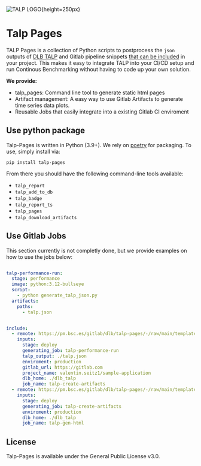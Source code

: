 ![TALP LOGO](talp_dlb_logo.png){height=250px}

# Talp Pages

TALP Pages is a collection of Python scripts to postprocess the `json` outputs of [DLB TALP](https://pm.bsc.es/ftp/dlb/doc/user-guide/intro.html#talp-tracking-application-live-performance) and Gitlab pipeline snippets [that can be included](https://docs.gitlab.com/ee/ci/yaml/#include) in your project.
This makes it easy to integrate TALP into your CI/CD setup and run Continous Benchmarking without having to code up your own solution.

**We provide:**

- talp_pages: Command line tool to generate static html pages
- Artifact management: A easy way to use Gitlab Artifacts to generate time series data plots.
- Reusable Jobs that easily integrate into a existing Gitlab CI enviroment

## Use python package

Talp-Pages is written in Python (3.9+). We rely on [poetry](https://python-poetry.org/) for packaging.
To use, simply install via:

```pip install talp-pages```

From there you should have the following command-line tools available:

- `talp_report`
- `talp_add_to_db`
- `talp_badge`
- `talp_report_ts`
- `talp_pages`
- `talp_download_artifacts`

## Use Gitlab Jobs

This section currently is not completly done, but we provide examples on how to use the jobs below:

```yaml

talp-performance-run:
  stage: performance
  image: python:3.12-bullseye
  script:
    - python generate_talp_json.py
  artifacts:
    paths:
      - talp.json


include:
  - remote: https://pm.bsc.es/gitlab/dlb/talp-pages/-/raw/main/templates/add-to-db/template.yml
    inputs:
      stage: deploy
      generating_job: talp-performance-run
      talp_output: ./talp.json
      enviroment: production
      gitlab_url: https://gitlab.com
      project_name: valentin.seitz1/sample-application
      dlb_home: ./dlb_talp
      job_name: talp-create-artifacts
  - remote: https://pm.bsc.es/gitlab/dlb/talp-pages/-/raw/main/templates/generate-html/template.yml
    inputs:
      stage: deploy
      generating_job: talp-create-artifacts
      enviroment: production
      dlb_home: ./dlb_talp
      job_name: talp-gen-html
```

## License

Talp-Pages is available under the General Public License v3.0.
